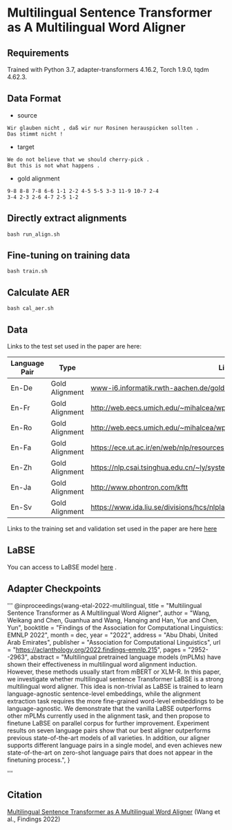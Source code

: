# Multilingual Sentence Transformer as A Multilingual Word Aligner





## Requirements

Trained with Python 3.7, adapter-transformers 4.16.2, Torch 1.9.0, tqdm 4.62.3. 


## Data Format

- source
```
Wir glauben nicht , daß wir nur Rosinen herauspicken sollten .
Das stimmt nicht !
```

- target
```
We do not believe that we should cherry-pick .
But this is not what happens .
```

- gold alignment
```
9-8 8-8 7-8 6-6 1-1 2-2 4-5 5-5 3-3 11-9 10-7 2-4 
3-4 2-3 2-6 4-7 2-5 1-2 
```
## Directly extract alignments

```shell
bash run_align.sh
```


## Fine-tuning on training data

```shell
bash train.sh
```

## Calculate AER

```shell
bash cal_aer.sh
```

## Data 

Links to the test set used in the paper are here: 


| Language Pair  |   Type |Link |
| ------------- | ------------- | ------------- |
| En-De |   Gold Alignment | www-i6.informatik.rwth-aachen.de/goldAlignment/ |
| En-Fr |   Gold Alignment | http://web.eecs.umich.edu/~mihalcea/wpt/ |
| En-Ro |   Gold Alignment | http://web.eecs.umich.edu/~mihalcea/wpt05/ |
| En-Fa |   Gold Alignment | https://ece.ut.ac.ir/en/web/nlp/resources |
| En-Zh |   Gold Alignment | https://nlp.csai.tsinghua.edu.cn/~ly/systems/TsinghuaAligner/TsinghuaAligner.html |
| En-Ja |   Gold Alignment | http://www.phontron.com/kftt |
| En-Sv |   Gold Alignment | https://www.ida.liu.se/divisions/hcs/nlplab/resources/ges/ |

Links to the training set and validation set used in the paper are here [here](https://drive.google.com/file/d/19X0mhTx6-EhgILm7_mtVWrT2qal-o-uV/view?usp=share_link)

## LaBSE

You can access to LaBSE model [here](https://huggingface.co/sentence-transformers/LaBSE) . 

## Adapter Checkpoints 

'''
@inproceedings{wang-etal-2022-multilingual,
    title = "Multilingual Sentence Transformer as A Multilingual Word Aligner",
    author = "Wang, Weikang  and
      Chen, Guanhua  and
      Wang, Hanqing  and
      Han, Yue  and
      Chen, Yun",
    booktitle = "Findings of the Association for Computational Linguistics: EMNLP 2022",
    month = dec,
    year = "2022",
    address = "Abu Dhabi, United Arab Emirates",
    publisher = "Association for Computational Linguistics",
    url = "https://aclanthology.org/2022.findings-emnlp.215",
    pages = "2952--2963",
    abstract = "Multilingual pretrained language models (mPLMs) have shown their effectiveness in multilingual word alignment induction. However, these methods usually start from mBERT or XLM-R. In this paper, we investigate whether multilingual sentence Transformer LaBSE is a strong multilingual word aligner. This idea is non-trivial as LaBSE is trained to learn language-agnostic sentence-level embeddings, while the alignment extraction task requires the more fine-grained word-level embeddings to be language-agnostic. We demonstrate that the vanilla LaBSE outperforms other mPLMs currently used in the alignment task, and then propose to finetune LaBSE on parallel corpus for further improvement. Experiment results on seven language pairs show that our best aligner outperforms previous state-of-the-art models of all varieties. In addition, our aligner supports different language pairs in a single model, and even achieves new state-of-the-art on zero-shot language pairs that does not appear in the finetuning process.",
}

'''


## Citation

[Multilingual Sentence Transformer as A Multilingual Word Aligner](https://aclanthology.org/2022.findings-emnlp.215) (Wang et al., Findings 2022)
